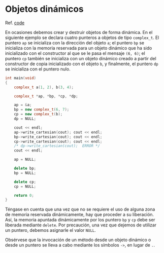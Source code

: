 # Objetos dinámicos

Ref. [code](https://github.com/RieraULL/AED-ULL/blob/master/code/code3.cpp)

En ocasiones debemos crear y destruir objetos de forma dinámica. En el siguiente ejemplo se declara cuatro punteros a objetos de tipo `complex_t`. El puntero `ap` se inicializa con la dirección del objeto `a`; el puntero `bp` se inicializa con la memoria reservada para un objeto dinámico que ha sido inicializado con el constructor al que se le pasa el mensaje `(6, 6)`; el puntero `cp` también se inicializa con un objeto dinámico creado a partir del constructor de copia inicializado con el objeto `b`, y finalmente, el puntero `dp` se inicializa con el puntero nulo.

```cpp
int main(void)
{
    complex_t a(1, 2), b(3, 4);

    complex_t *ap, *bp, *cp, *dp;

    ap = &a;
    bp = new complex_t(6, 7);
    cp = new complex_t(b);
    dp = NULL;

    cout << endl;
    ap->write_cartesian(cout); cout << endl;
    bp->write_cartesian(cout); cout << endl;
    cp->write_cartesian(cout); cout << endl;
    /* dp->write_cartesian(cout);  ERROR */
    cout << endl;

    ap = NULL;

    delete bp;
    bp = NULL;

    delete cp;
    cp = NULL;    

    return 0;
}
```

Téngase en cuenta que una vez que no se requiere el uso de alguna zona de memoria reservada dinámicamente, hay que proceder a su liberación. Así, la memoria apuntada dinámicamente por los puntero `bp` y `cp` debe ser liberada mediante `delete`. Por precaución, una vez que dejemos de utilizar un puntero, debemos asignarle el valor `NULL`.

Obsérvese que la invocación de un método desde un objeto dinámico o desde un puntero se lleva a cabo mediante los símbolos `->`, en lugar de `.`.

